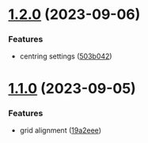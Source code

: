 # [1.2.0](https://github.com/petermihailov/metronome/compare/v1.1.0...v1.2.0) (2023-09-06)


### Features

* centring settings ([503b042](https://github.com/petermihailov/metronome/commit/503b0424f75c58d829c17a6f10c74ca0345da9c0))



# [1.1.0](https://github.com/petermihailov/metronome/compare/19a2eeeca90a74beef39f5f7cd70f9aec552a9cf...v1.1.0) (2023-09-05)


### Features

* grid alignment ([19a2eee](https://github.com/petermihailov/metronome/commit/19a2eeeca90a74beef39f5f7cd70f9aec552a9cf))



